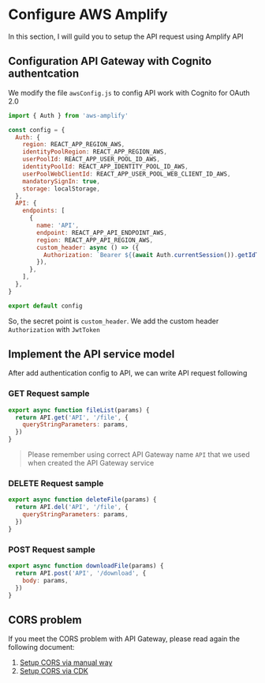 # Configure AWS Amplify

In this section, I will guild you to setup the API request using Amplify API

## Configuration API Gateway with Cognito authentcation

We modify the file `awsConfig.js` to config API work with Cognito for OAuth 2.0

```javascript
import { Auth } from 'aws-amplify'

const config = {
  Auth: {
    region: REACT_APP_REGION_AWS,
    identityPoolRegion: REACT_APP_REGION_AWS,
    userPoolId: REACT_APP_USER_POOL_ID_AWS,
    identityPoolId: REACT_APP_IDENTITY_POOL_ID_AWS,
    userPoolWebClientId: REACT_APP_USER_POOL_WEB_CLIENT_ID_AWS,
    mandatorySignIn: true,
    storage: localStorage,
  },
  API: {
    endpoints: [
      {
        name: 'API',
        endpoint: REACT_APP_API_ENDPOINT_AWS,
        region: REACT_APP_API_REGION_AWS,
        custom_header: async () => ({
          Authorization: `Bearer ${(await Auth.currentSession()).getIdToken().getJwtToken()}`,
        }),
      },
    ],
  },
}

export default config

```

So, the secret point is `custom_header`. We add the custom header `Authorization` with `JwtToken`

## Implement the API service model

After add authentication config to API, we can write API request following

### GET Request sample

```javascript
export async function fileList(params) {
  return API.get('API', '/file', {
    queryStringParameters: params,
  })
}
```

> Please remember using correct API Gateway name `API` that we used when created the API Gateway service

### DELETE Request sample

```javascript
export async function deleteFile(params) {
  return API.del('API', '/file', {
    queryStringParameters: params,
  })
}
```

### POST Request sample

```javascript
export async function downloadFile(params) {
  return API.post('API', '/download', {
    body: params,
  })
}
```

## CORS problem

If you meet the CORS problem with API Gateway, please read again the following document:

1. [Setup CORS via manual way](../manual/cors.md)
2. [Setup CORS via CDK](../cdk/cors.md)